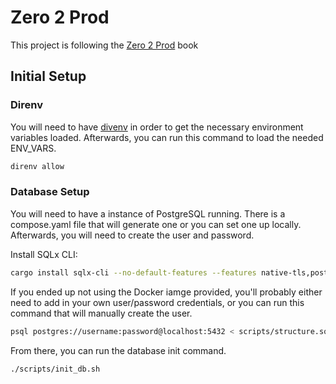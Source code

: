 # Zero 2 Prod

This project is following the [Zero 2 Prod](https://www.zero2prod.com/index.html?country_code=US) book

## Initial Setup

### Direnv

You will need to have [divenv](https://direnv.net/) in order to get the necessary environment variables loaded. Afterwards, you can run this command to load the needed ENV_VARS.

```bash
direnv allow
```

### Database Setup

You will need to have a instance of PostgreSQL running. There is a compose.yaml file that will generate one or you can set one up locally. Afterwards, you will need to create the user and password.

Install SQLx CLI:

```bash
cargo install sqlx-cli --no-default-features --features native-tls,postgres
```

If you ended up not using the Docker iamge provided, you'll probably either need to add in your own user/password credentials, or you can run this command that will manually create the user.

```bash
psql postgres://username:password@localhost:5432 < scripts/structure.sql
```

From there, you can run the database init command.

```bash
./scripts/init_db.sh
```
